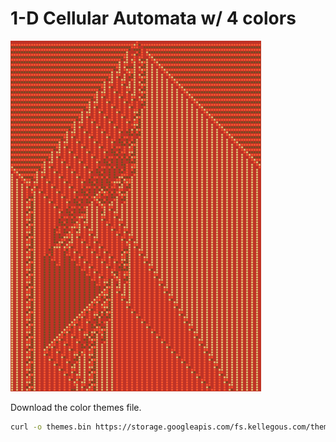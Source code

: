 # 1-D Cellular Automata w/ 4 colors

![image from seed 660f26ba](images/660f26ba.png)

Download the color themes file.

```bash
curl -o themes.bin https://storage.googleapis.com/fs.kellegous.com/themes-small.bin
```